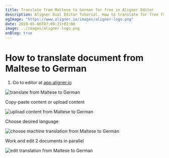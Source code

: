 ```yaml
---
title: Translate from Maltese to German for free in Aligner Editor
description: Aligner Dual Editor Tutorial. How to translate for free from Maltese to German. Aligner is multilingual document management platform. 
ogImage: "https://www.aligner.io/images/aligner-logo.png"
date: 2020-05-06T07:09:21+03:00
image: ../images/aligner-logo.png
onBlog: true
---
```


# How to translate document from Maltese to German

1. Go to editor at [app.aligner.io](https://app.aligner.io "Aligner App web page")

![translate from Maltese to German](../aligner-blank-editor.png "translate from Maltese to German")

Copy-paste content or upload content

![upload content from Maltese to German](../aligner-uploaded-document.png "upload content from Maltese to German")

Choose desired language

![choose machine translation from Maltese to German](../aligner-language-dropdown.png "choose machine translation from Maltese to German")

Work and edit 2 documents in parallel

![edit translation from Maltese to German](../aligner-double-sitded-editor.png "edit translation from Maltese to German")

